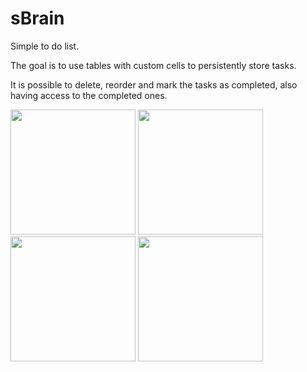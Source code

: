 # sBrain

Simple to do list.

The goal is to use tables with custom cells to persistently store tasks.

It is possible to delete, reorder and mark the tasks as completed, also having access to the completed ones.

<img src="https://user-images.githubusercontent.com/109655925/184249232-26adbf00-9997-43e3-8db2-e400e6aa34b9.png" width="200"> <img src="https://user-images.githubusercontent.com/109655925/184249237-d2febe16-723f-45eb-ba5e-601953869def.png" width="200"> <img src="https://user-images.githubusercontent.com/109655925/184249242-0a298beb-49a0-42a0-8b48-fb00c0c413f0.png" width="200"> <img src="https://user-images.githubusercontent.com/109655925/184249245-e5585329-0a0e-440c-9509-603140bdd72d.png" width="200">


